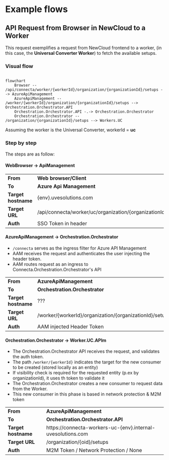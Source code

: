 # Example flows

## API Request from Browser in NewCloud to a Worker

This request exemplifies a request from NewCloud frontend to a worker, (in this case, the **Universal Converter Worker**) to fetch the available setups.

### Visual flow

```mermaid

flowchart
    Browser -- /api/connecta/worker/{workerId}/organization/{organizationId}/setups --> AzureApiManagement 
    AzureApiManagement -- /worker/{workerId}/organization/{organizationId}/setups --> Orchestration.Orchestrator.API
    Orchestration.Orchestrator.API -.-> Orchestration.Orchestrator
    Orchestration.Orchestrator -- /organization/{organizationId}/setups --> Workers.UC
```

Assuming the worker is the Universal Converter, workerId = **uc**

### Step by step

The steps are as follow:

#### WebBrowser -> ApiManagement

<table>
    <tr>
        <td><b>From</b></td>
        <td><b>Web browser/Client</b></td>
    </tr>
    <tr>
        <td><b>To</b></td>
        <td><b>Azure Api Management</b></td>
    </tr>
    <tr>
        <td><b>Target hostname</b></td>
        <td>{env}.uvesolutions.com</td>
    </tr>
    <tr>
        <td><b>Target URL</b></td>
        <td>/api/connecta/worker/uc/organization/{organizationId}/setups</td>
    </tr>
    <tr>
        <td><b>Auth</b></td>
        <td>SSO Token in header</td>
    </tr>
</table>

#### AzureApiManagement -> Orchestration.Orchestrator

- ```/connecta``` serves as the ingress filter for Azure API Management
- AAM receives the request and authenticates the user injecting the header token.
- AAM routes request as an ingress to Connecta.Orchestration.Orchestrator's API

<table>
    <tr>
        <td><b>From</b></td>
        <td><b>AzureApiManagement</b></td>
    </tr>
    <tr>
        <td><b>To</b></td>
        <td><b>Orchestration.Orchestrator</b></td>
    </tr>
    <tr>
        <td><b>Target hostname</b></td>
        <td>???</td>
    </tr>
    <tr>
        <td><b>Target URL</b></td>
        <td>/worker/{workerId}/organization/{organizationId}/setups</td>
    </tr>
    <tr>
        <td><b>Auth</b></td>
        <td>AAM injected Header Token</td>
    </tr>
</table>

#### Orchestration.Orchestrator -> Worker.UC.APIm

- The Orchestration.Orchestrator API receives the request, and validates the auth token.
- The path ```/worker/{workerId}``` indicates the target for the new consumer to be created (stored locally as an entity)
- If visibility check is required for the requested entity (p.ex by organizationId), it uses th token to validate it
- The Orchestration.Orchestrator creates a new consumer to request data from the Worker.
- This new consumer in this phase is based in network protection & M2M token

<table>
    <tr>
        <td><b>From</b></td>
        <td><b>AzureApiManagement</b></td>
    </tr>
    <tr>
        <td><b>To</b></td>
        <td><b>Orchestration.Orchestrator.API</b></td>
    </tr>
    <tr>
        <td><b>Target hostname</b></td>
        <td>https://connecta-workers-uc-{env}.internal-uvesolutions.com</td>
    </tr>
    <tr>
        <td><b>Target URL</b></td>
        <td>/organization/{oid}/setups</td>
    </tr>
    <tr>
        <td><b>Auth</b></td>
        <td>M2M Token / Network Protection / None</td>
    </tr>
</table>